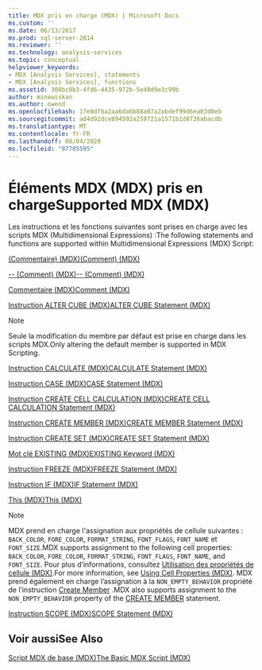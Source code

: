 ```yaml
---
title: MDX pris en charge (MDX) | Microsoft Docs
ms.custom: ''
ms.date: 06/13/2017
ms.prod: sql-server-2014
ms.reviewer: ''
ms.technology: analysis-services
ms.topic: conceptual
helpviewer_keywords:
- MDX [Analysis Services], statements
- MDX [Analysis Services], functions
ms.assetid: 308bc0b3-4fd6-4435-972b-5e40d9e3c99b
author: minewiskan
ms.author: owend
ms.openlocfilehash: 17e8df6a2aa6da6b88a07a2abdef99d6ea03d8eb
ms.sourcegitcommit: ad4d92dce894592a259721a1571b1d8736abacdb
ms.translationtype: MT
ms.contentlocale: fr-FR
ms.lasthandoff: 08/04/2020
ms.locfileid: "87705595"
---
```

# <a name="supported-mdx-mdx"></a><span data-ttu-id="ad0af-102">Éléments MDX (MDX) pris en charge</span><span class="sxs-lookup"><span data-stu-id="ad0af-102">Supported MDX (MDX)</span></span>
  <span data-ttu-id="ad0af-103">Les instructions et les fonctions suivantes sont prises en charge avec les scripts MDX (Multidimensional Expressions) :</span><span class="sxs-lookup"><span data-stu-id="ad0af-103">The following statements and functions are supported within Multidimensional Expressions (MDX) Script:</span></span>  
  
 [<span data-ttu-id="ad0af-104">&#40;Commentaire&#41; &#40;MDX&#41;</span><span class="sxs-lookup"><span data-stu-id="ad0af-104">&#40;Comment&#41; &#40;MDX&#41;</span></span>](/sql/mdx/comment-mdx)  
  
 [<span data-ttu-id="ad0af-105">-- &#40;Comment&#41; &#40;MDX&#41;</span><span class="sxs-lookup"><span data-stu-id="ad0af-105">-- &#40;Comment&#41; &#40;MDX&#41;</span></span>](/sql/mdx/comment-mdx)  
  
 [<span data-ttu-id="ad0af-106">Commentaire &#40;MDX&#41;</span><span class="sxs-lookup"><span data-stu-id="ad0af-106">Comment &#40;MDX&#41;</span></span>](/sql/mdx/comment-mdx)  
  
 [<span data-ttu-id="ad0af-107">Instruction ALTER CUBE &#40;MDX&#41;</span><span class="sxs-lookup"><span data-stu-id="ad0af-107">ALTER CUBE Statement &#40;MDX&#41;</span></span>](/sql/mdx/mdx-data-definition-alter-cube)  
  
> [!NOTE]  
>  <span data-ttu-id="ad0af-108">Seule la modification du membre par défaut est prise en charge dans les scripts MDX.</span><span class="sxs-lookup"><span data-stu-id="ad0af-108">Only altering the default member is supported in MDX Scripting.</span></span>  
  
 [<span data-ttu-id="ad0af-109">Instruction CALCULATE &#40;MDX&#41;</span><span class="sxs-lookup"><span data-stu-id="ad0af-109">CALCULATE Statement &#40;MDX&#41;</span></span>](/sql/mdx/mdx-scripting-calculate)  
  
 [<span data-ttu-id="ad0af-110">Instruction CASE &#40;MDX&#41;</span><span class="sxs-lookup"><span data-stu-id="ad0af-110">CASE Statement &#40;MDX&#41;</span></span>](/sql/mdx/case-statement-mdx)  
  
 [<span data-ttu-id="ad0af-111">Instruction CREATE CELL CALCULATION &#40;MDX&#41;</span><span class="sxs-lookup"><span data-stu-id="ad0af-111">CREATE CELL CALCULATION Statement &#40;MDX&#41;</span></span>](/sql/mdx/mdx-data-definition-create-cell-calculation)  
  
 [<span data-ttu-id="ad0af-112">Instruction CREATE MEMBER &#40;MDX&#41;</span><span class="sxs-lookup"><span data-stu-id="ad0af-112">CREATE MEMBER Statement &#40;MDX&#41;</span></span>](/sql/mdx/mdx-data-definition-create-member)  
  
 [<span data-ttu-id="ad0af-113">Instruction CREATE SET &#40;MDX&#41;</span><span class="sxs-lookup"><span data-stu-id="ad0af-113">CREATE SET Statement &#40;MDX&#41;</span></span>](/sql/mdx/mdx-data-definition-create-set)  
  
 [<span data-ttu-id="ad0af-114">Mot clé EXISTING &#40;MDX&#41;</span><span class="sxs-lookup"><span data-stu-id="ad0af-114">EXISTING Keyword &#40;MDX&#41;</span></span>](mdx-query-existing-keyword.md)  
  
 [<span data-ttu-id="ad0af-115">Instruction FREEZE &#40;MDX&#41;</span><span class="sxs-lookup"><span data-stu-id="ad0af-115">FREEZE Statement &#40;MDX&#41;</span></span>](/sql/mdx/mdx-scripting-freeze)  
  
 [<span data-ttu-id="ad0af-116">Instruction IF &#40;MDX&#41;</span><span class="sxs-lookup"><span data-stu-id="ad0af-116">IF Statement  &#40;MDX&#41;</span></span>](/sql/mdx/mdx-scripting-if)  
  
 [<span data-ttu-id="ad0af-117">This &#40;MDX&#41;</span><span class="sxs-lookup"><span data-stu-id="ad0af-117">This &#40;MDX&#41;</span></span>](/sql/mdx/this-mdx)  
  
> [!NOTE]  
>  <span data-ttu-id="ad0af-118">MDX prend en charge l'assignation aux propriétés de cellule suivantes : `BACK_COLOR`, `FORE_COLOR`, `FORMAT_STRING`, `FONT_FLAGS`, `FONT_NAME` et `FONT_SIZE`.</span><span class="sxs-lookup"><span data-stu-id="ad0af-118">MDX supports assignment to the following cell properties: `BACK_COLOR`, `FORE_COLOR`, `FORMAT_STRING`, `FONT_FLAGS`, `FONT_NAME`, and `FONT_SIZE`.</span></span> <span data-ttu-id="ad0af-119">Pour plus d’informations, consultez [Utilisation des propriétés de cellule &#40;MDX&#41;](mdx-cell-properties-using-cell-properties.md).</span><span class="sxs-lookup"><span data-stu-id="ad0af-119">For more information, see [Using Cell Properties &#40;MDX&#41;](mdx-cell-properties-using-cell-properties.md).</span></span> <span data-ttu-id="ad0af-120">MDX prend également en charge l’assignation à la `NON_EMPTY_BEHAVIOR` propriété de l’instruction [Create Member](/sql/mdx/mdx-data-definition-create-member) .</span><span class="sxs-lookup"><span data-stu-id="ad0af-120">MDX also supports assignment to the `NON_EMPTY_BEHAVIOR` property of the [CREATE MEMBER](/sql/mdx/mdx-data-definition-create-member) statement.</span></span>  
  
 [<span data-ttu-id="ad0af-121">Instruction SCOPE &#40;MDX&#41;</span><span class="sxs-lookup"><span data-stu-id="ad0af-121">SCOPE Statement &#40;MDX&#41;</span></span>](/sql/mdx/mdx-scripting-scope)  
  
## <a name="see-also"></a><span data-ttu-id="ad0af-122">Voir aussi</span><span class="sxs-lookup"><span data-stu-id="ad0af-122">See Also</span></span>  
 [<span data-ttu-id="ad0af-123">Script MDX de base &#40;MDX&#41;</span><span class="sxs-lookup"><span data-stu-id="ad0af-123">The Basic MDX Script &#40;MDX&#41;</span></span>](the-basic-mdx-script-mdx.md)  
  
  

